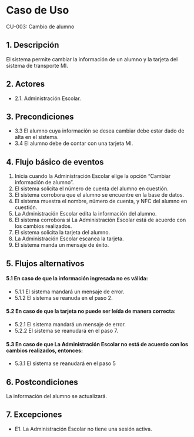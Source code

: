 # Caso de Uso
CU-003: Cambio de alumno

## 1. Descripción
El sistema permite cambiar la información de un alumno y la tarjeta del sistema de transporte MI.

## 2. Actores
- 2.1. Administración Escolar.

## 3. Precondiciones
- 3.3 El alumno cuya información se desea cambiar debe estar dado de alta en el sistema.
- 3.4 El alumno debe de contar con una tarjeta MI.

## 4. Flujo básico de eventos
1. Inicia cuando la Administración Escolar elige la opción “Cambiar información de alumno”.
2. El sistema solicita el número de cuenta del alumno en cuestión.
3. El sistema corrobora que el alumno se encuentre en la base de datos.
4. El sistema muestra el nombre, número de cuenta, y NFC del alumno en cuestión.
5. La Administración Escolar edita la información del alumno.
6. El sistema corrobora si La Administración Escolar está de acuerdo con los cambios realizados.
7. El sistema solicita la tarjeta del alumno.
8. La Administración Escolar escanea la tarjeta.
9. El sistema manda un mensaje de éxito.


## 5. Flujos alternativos
#### 5.1 En caso de que la información ingresada no es válida:
- 5.1.1 El sistema mandará un mensaje de error.
- 5.1.2 El sistema se reanuda en el paso 2.
#### 5.2 En caso de que la tarjeta no puede ser leída de manera correcta:
- 5.2.1 El sistema mandará un mensaje de error.
- 5.2.2 El sistema se reanudará en el paso 7.
#### 5.3 En caso de que  La Administración Escolar no está de acuerdo con los cambios realizados, entonces:
- 5.3.1 El sistema se reanudará en el paso 5 

## 6. Postcondiciones
La información del alumno se actualizará.

## 7. Excepciones
- E1. La Administración Escolar no tiene una sesión activa.


